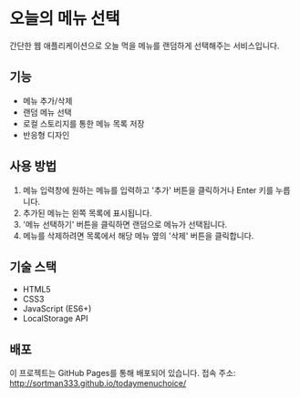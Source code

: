 # 오늘의 메뉴 선택

간단한 웹 애플리케이션으로 오늘 먹을 메뉴를 랜덤하게 선택해주는 서비스입니다.

## 기능

- 메뉴 추가/삭제
- 랜덤 메뉴 선택
- 로컬 스토리지를 통한 메뉴 목록 저장
- 반응형 디자인

## 사용 방법

1. 메뉴 입력창에 원하는 메뉴를 입력하고 '추가' 버튼을 클릭하거나 Enter 키를 누릅니다.
2. 추가된 메뉴는 왼쪽 목록에 표시됩니다.
3. '메뉴 선택하기' 버튼을 클릭하면 랜덤으로 메뉴가 선택됩니다.
4. 메뉴를 삭제하려면 목록에서 해당 메뉴 옆의 '삭제' 버튼을 클릭합니다.

## 기술 스택

- HTML5
- CSS3
- JavaScript (ES6+)
- LocalStorage API

## 배포

이 프로젝트는 GitHub Pages를 통해 배포되어 있습니다.
접속 주소: http://sortman333.github.io/todaymenuchoice/ 
